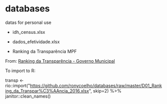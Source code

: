 # databases
datas for personal use

- idh_census.xlsx

- dados_efetividade.xlsx

- Ranking da Transparência MPF

From: [Ranking da Transparência - Governo Municipal](https://sig.mpf.mp.br/sig/servlet/mstrWeb?evt=3140&src=mstrWeb.3140&documentID=CD5BD3BA11E621B2E4D90080EFC54015&server=MSTRIS.PGR.MPF.MP.BR&Project=Ranking%20da%20Transparencia&port=0&share=1)

To import to R:

transp <- rio::import("https://github.com/ronycoelho/databases/raw/master/D01_Ranking_da_Transpar%C3%AAncia_2016.xlsx", skip=2) %>% 
  janitor::clean_names()

